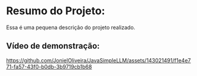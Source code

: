 # Resumo do Projeto:
Essa é uma pequena descrição do projeto realizado.

## Vídeo de demonstração:


https://github.com/JonielOliveira/JavaSimpleLLM/assets/143021491/f1e4e771-fa57-43f0-b0db-3b9719cb1b68

